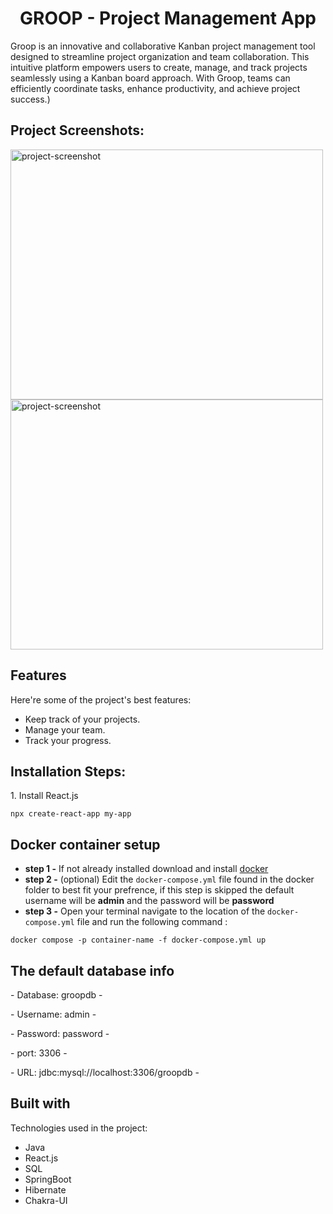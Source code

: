 <h1 align="center" id="title">GROOP - Project Management App</h1>

<p id="description">Groop is an innovative and collaborative Kanban project management tool designed to streamline project organization and team collaboration. This intuitive platform empowers users to create, manage, and track projects seamlessly using a Kanban board approach. With Groop, teams can efficiently coordinate tasks, enhance productivity, and achieve project success.)</p>

<h2>Project Screenshots:</h2>

<img src="https://res.cloudinary.com/practicaldev/image/fetch/s--mHnwt8TI--/c_limit%2Cf_auto%2Cfl_progressive%2Cq_auto%2Cw_880/https://i2.wp.com/blogreact.com/wp-content/uploads/2020/04/HiRes-17.jpg%3Ffit%3D750%252C450%26ssl%3D1" alt="project-screenshot" width="500" height="400/">

<img src="https://res.cloudinary.com/practicaldev/image/fetch/s--mHnwt8TI--/c_limit%2Cf_auto%2Cfl_progressive%2Cq_auto%2Cw_880/https://i2.wp.com/blogreact.com/wp-content/uploads/2020/04/HiRes-17.jpg%3Ffit%3D750%252C450%26ssl%3D1" alt="project-screenshot" width="500" height="400/">

  
  
<h2>Features</h2>

Here're some of the project's best features:

*   Keep track of your projects.
*   Manage your team.
*   Track your progress.


<h2>Installation Steps:</h2>

<p>1. Install React.js</p>

```
npx create-react-app my-app
```
## Docker container setup
- **step 1 -**  If not already installed download and install [docker](https://www.docker.com)
- **step 2 -** (optional) Edit the `docker-compose.yml` file found in the docker folder to best fit your prefrence, if this step is skipped the default username will be **admin** and the password will be **password**
- **step 3 -** Open your terminal navigate to the location of the `docker-compose.yml` file and run the following command :
```
docker compose -p container-name -f docker-compose.yml up
```
<h2>The default database info</h2>
<p>- Database: groopdb -</p>
<p>- Username: admin -</p> 
<p>- Password: password -</p> 
<p>- port: 3306 -</p> 
<p>- URL: jdbc:mysql://localhost:3306/groopdb -</p>

<h2>Built with</h2>

Technologies used in the project:

*   Java
*   React.js
*   SQL
*   SpringBoot
*   Hibernate
*   Chakra-UI

